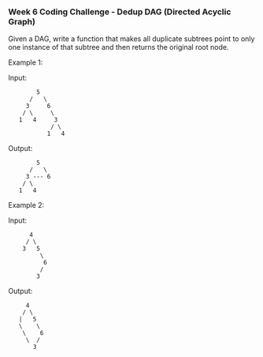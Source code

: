 ### Week 6 Coding Challenge - Dedup DAG (Directed Acyclic Graph)

Given a DAG, write a function that makes all duplicate subtrees point
to only one instance of that subtree and then returns the original root node.

Example 1:

Input:
```
        5
      /   \
     3     6
    / \     \
   1   4     3
            / \
           1   4
```

Output:
```
        5
      /   \
     3 --- 6
    / \
   1   4
```

Example 2:

Input:
```
      4
     / \
    3   5
         \
          6
         /
        3
```

Output:
```
     4
    / \
   |   5
   \    \
    \    6
     \  /
       3
```

